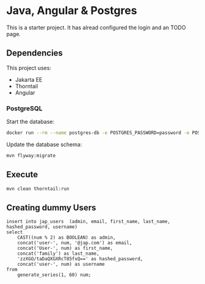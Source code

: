 # Java, Angular & Postgres

This is a starter project. It has alread configured the login and an TODO page.

## Dependencies


This project uses:

* Jakarta EE
* Thorntail
* Angular

### PostgreSQL

Start the database:

```bash
docker run --rm --name postgres-db -e POSTGRES_PASSWORD=password -e POSTGRES_DB=jap -p 5432:5432 -d postgres:13-alpine
```

Update the database schema:

```bash
mvn flyway:migrate
```


## Execute

```bash
mvn clean thorntail:run
```

## Creating dummy Users

```
insert into jap_users  (admin, email, first_name, last_name, hashed_password, username) 
select
	CAST((num % 2) as BOOLEAN) as admin,
	concat('user-', num, '@jap.com') as email,
	concat('User-', num) as first_name,
	concat('family') as last_name,
	'zzXGO/taDaQXGXRcT85fxQ==' as hashed_password,
	concat('user-', num) as username
from
	generate_series(1, 60) num;
```